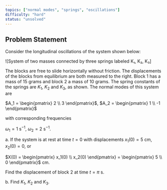 ```yaml
---
topics: ["normal modes", "springs", "oscillations"]
difficulty: "hard"
status: "unsolved"
---
```


## Problem Statement
Consider the longitudinal oscillations of the system shown below:

![System of two masses connected by three springs labeled K₁, K₂, K₃]

The blocks are free to slide horizontally without friction. The displacements of the blocks
from equilibrium are both measured to the right. Block 1 has a mass of 15 grams and block 2
a mass of 10 grams. The spring constants of the springs are $K_1$, $K_2$ and $K_3$, as shown. The
normal modes of this system are

$A_1 = \begin{pmatrix} 2 \\ 3 \end{pmatrix}$, $A_2 = \begin{pmatrix} 1 \\ -1 \end{pmatrix}$

with corresponding frequencies

$\omega_1 = 1$ s$^{-1}$, $\omega_2 = 2$ s$^{-1}$.

a. If the system is at rest at time $t = 0$ with displacements $x_1(0) = 5$ cm, $x_2(0) = 0$, or

$X(0) = \begin{pmatrix} x_1(0) \\ x_2(0) \end{pmatrix} = \begin{pmatrix} 5 \\ 0 \end{pmatrix}$ cm.

Find the displacement of block 2 at time $t = \pi$ s.

b. Find $K_1$, $K_2$ and $K_3$.